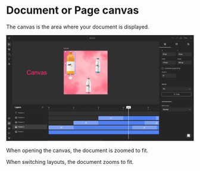 # Document or Page canvas

The canvas is the area where your document is displayed.

![appscreen](editor-labeled.png)

When opening the canvas, the document is zoomed to fit.

When switching layouts, the document zooms to fit.